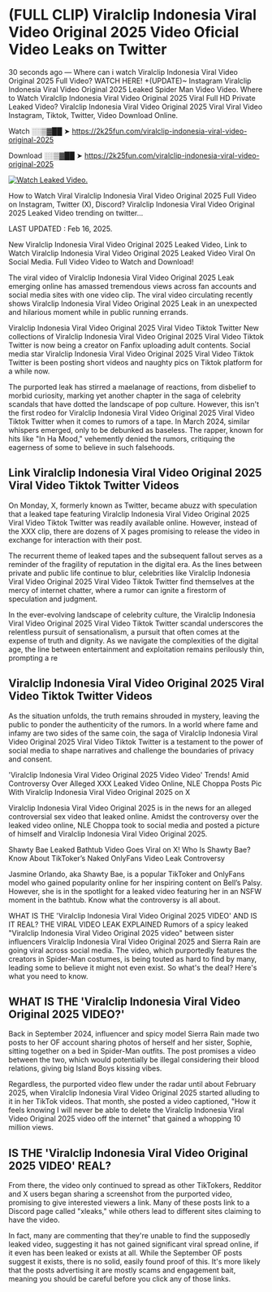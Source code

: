 # (FULL CLIP) Viralclip Indonesia Viral Video Original 2025 Video Oficial Video Leaks on Twitter

30 seconds ago — Where can i watch Viralclip Indonesia Viral Video Original 2025 Full Video? WATCH HERE! +(UPDATE)~ Instagram Viralclip Indonesia Viral Video Original 2025 Leaked Spider Man Video Video. Where to Watch Viralclip Indonesia Viral Video Original 2025 Viral Full HD Private Leaked Video? Viralclip Indonesia Viral Video Original 2025 Viral Viral Video Instagram, Tiktok, Twitter, Video Download Online.

Watch ░░▒▓██ ➤ https://2k25fun.com/viralclip-indonesia-viral-video-original-2025

Download ░░▒▓██ ➤ https://2k25fun.com/viralclip-indonesia-viral-video-original-2025

[![Watch Leaked Video.](https://miro.medium.com/v2/resize:fit:828/format:webp/1*cilzJN44JGOrTw9NJCrNHA.gif "Watch Leaked Video")](https://2k25fun.com/viralclip-indonesia-viral-video-original-2025)

How to Watch Viral Viralclip Indonesia Viral Video Original 2025 Full Video on Instagram, Twitter (X), Discord? Viralclip Indonesia Viral Video Original 2025 Leaked Video trending on twitter...

LAST UPDATED : Feb 16, 2025.

New Viralclip Indonesia Viral Video Original 2025 Leaked Video, Link to Watch Viralclip Indonesia Viral Video Original 2025 Leaked Video Viral On Social Media. Full Video Video to Watch and Download!

The viral video of Viralclip Indonesia Viral Video Original 2025 Leak emerging online has amassed tremendous views across fan accounts and social media sites with one video clip. The viral video circulating recently shows Viralclip Indonesia Viral Video Original 2025 Leak in an unexpected and hilarious moment while in public running errands.

Viralclip Indonesia Viral Video Original 2025 Viral Video Tiktok Twitter New collections of Viralclip Indonesia Viral Video Original 2025 Viral Video Tiktok Twitter is now being a creator on Fanfix uploading adult contents. Social media star Viralclip Indonesia Viral Video Original 2025 Viral Video Tiktok Twitter is been posting short videos and naughty pics on Tiktok platform for a while now.

The purported leak has stirred a maelanage of reactions, from disbelief to morbid curiosity, marking yet another chapter in the saga of celebrity scandals that have dotted the landscape of pop culture. However, this isn't the first rodeo for Viralclip Indonesia Viral Video Original 2025 Viral Video Tiktok Twitter when it comes to rumors of a tape. In March 2024, similar whispers emerged, only to be debunked as baseless. The rapper, known for hits like "In Ha Mood," vehemently denied the rumors, critiquing the eagerness of some to believe in such falsehoods.

## Link Viralclip Indonesia Viral Video Original 2025 Viral Video Tiktok Twitter Videos

On Monday, X, formerly known as Twitter, became abuzz with speculation that a leaked tape featuring Viralclip Indonesia Viral Video Original 2025 Viral Video Tiktok Twitter was readily available online. However, instead of the XXX clip, there are dozens of X pages promising to release the video in exchange for interaction with their post.

The recurrent theme of leaked tapes and the subsequent fallout serves as a reminder of the fragility of reputation in the digital era. As the lines between private and public life continue to blur, celebrities like Viralclip Indonesia Viral Video Original 2025 Viral Video Tiktok Twitter find themselves at the mercy of internet chatter, where a rumor can ignite a firestorm of speculation and judgment.

In the ever-evolving landscape of celebrity culture, the Viralclip Indonesia Viral Video Original 2025 Viral Video Tiktok Twitter scandal underscores the relentless pursuit of sensationalism, a pursuit that often comes at the expense of truth and dignity. As we navigate the complexities of the digital age, the line between entertainment and exploitation remains perilously thin, prompting a re

##  Viralclip Indonesia Viral Video Original 2025 Viral Video Tiktok Twitter Videos

As the situation unfolds, the truth remains shrouded in mystery, leaving the public to ponder the authenticity of the rumors. In a world where fame and infamy are two sides of the same coin, the saga of Viralclip Indonesia Viral Video Original 2025 Viral Video Tiktok Twitter is a testament to the power of social media to shape narratives and challenge the boundaries of privacy and consent.

'Viralclip Indonesia Viral Video Original 2025 Video Video' Trends! Amid Controversy Over Alleged XXX Leaked Video Online, NLE Choppa Posts Pic With Viralclip Indonesia Viral Video Original 2025 on X

Viralclip Indonesia Viral Video Original 2025 is in the news for an alleged controversial sex video that leaked online. Amidst the controversy over the leaked video online, NLE Choppa took to social media and posted a picture of himself and Viralclip Indonesia Viral Video Original 2025.

Shawty Bae Leaked Bathtub Video Goes Viral on X! Who Is Shawty Bae? Know About TikToker’s Naked OnlyFans Video Leak Controversy

Jasmine Orlando, aka Shawty Bae, is a popular TikToker and OnlyFans model who gained popularity online for her inspiring content on Bell’s Palsy. However, she is in the spotlight for a leaked video featuring her in an NSFW moment in the bathtub. Know what the controversy is all about.

WHAT IS THE 'Viralclip Indonesia Viral Video Original 2025 VIDEO' AND IS IT REAL? THE VIRAL VIDEO LEAK EXPLAINED Rumors of a spicy leaked "Viralclip Indonesia Viral Video Original 2025 video" between sister influencers Viralclip Indonesia Viral Video Original 2025 and Sierra Rain are going viral across social media. The video, which purportedly features the creators in Spider-Man costumes, is being touted as hard to find by many, leading some to believe it might not even exist. So what's the deal? Here's what you need to know.

## WHAT IS THE 'Viralclip Indonesia Viral Video Original 2025 VIDEO?'

Back in September 2024, influencer and spicy model Sierra Rain made two posts to her OF account sharing photos of herself and her sister, Sophie, sitting together on a bed in Spider-Man outfits. The post promises a video between the two, which would potentially be illegal considering their blood relations, giving big Island Boys kissing vibes.

Regardless, the purported video flew under the radar until about February 2025, when Viralclip Indonesia Viral Video Original 2025 started alluding to it in her TikTok videos. That month, she posted a video captioned, "How it feels knowing I will never be able to delete the Viralclip Indonesia Viral Video Original 2025 video off the internet" that gained a whopping 10 million views.

## IS THE 'Viralclip Indonesia Viral Video Original 2025 VIDEO' REAL?

From there, the video only continued to spread as other TikTokers, Redditor and X users began sharing a screenshot from the purported video, promising to give interested viewers a link. Many of these posts link to a Discord page called "xleaks," while others lead to different sites claiming to have the video.

In fact, many are commenting that they're unable to find the supposedly leaked video, suggesting it has not gained significant viral spread online, if it even has been leaked or exists at all. While the September OF posts suggest it exists, there is no solid, easily found proof of this. It's more likely that the posts advertising it are mostly scams and engagement bait, meaning you should be careful before you click any of those links.